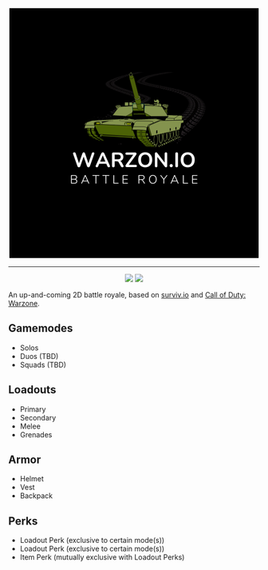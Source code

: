<div align="center">
    <img src="./assets/img/logos/logo.png" alt="Warzon.io logo">
    <hr />
</div>

<div align="center">
    <a href="https://discord.gg/Napj5Pswtn"><img src="https://img.shields.io/badge/discord-%235865F2?style=for-the-badge&logo=discord&logoColor=white" /></a>
    <a href="mailto:warzonio@banabyte.com"><img src="https://img.shields.io/badge/email-%23EA4335?style=for-the-badge&logo=gmail&logoColor=white"></a>
</div>


An up-and-coming 2D battle royale, based on [surviv.io](https://surviv.io) and [Call of Duty: Warzone](https://www.callofduty.com/warzone).

## Gamemodes
 - Solos
 - Duos (TBD)
 - Squads (TBD)

## Loadouts
 - Primary
 - Secondary
 - Melee
 - Grenades

## Armor
 - Helmet
 - Vest
 - Backpack

## Perks
 - Loadout Perk (exclusive to certain mode(s))
 - Loadout Perk (exclusive to certain mode(s))
 - Item Perk (mutually exclusive with Loadout Perks)
